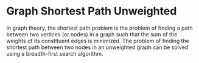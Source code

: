 # Graph Shortest Path Unweighted

In graph theory, the shortest path problem is the problem of finding a path between two vertices (or nodes) in a graph such that the sum of the weights of its constituent edges is minimized. The problem of finding the shortest path between two nodes in an unweighted graph can be solved using a breadth-first search algorithm.
